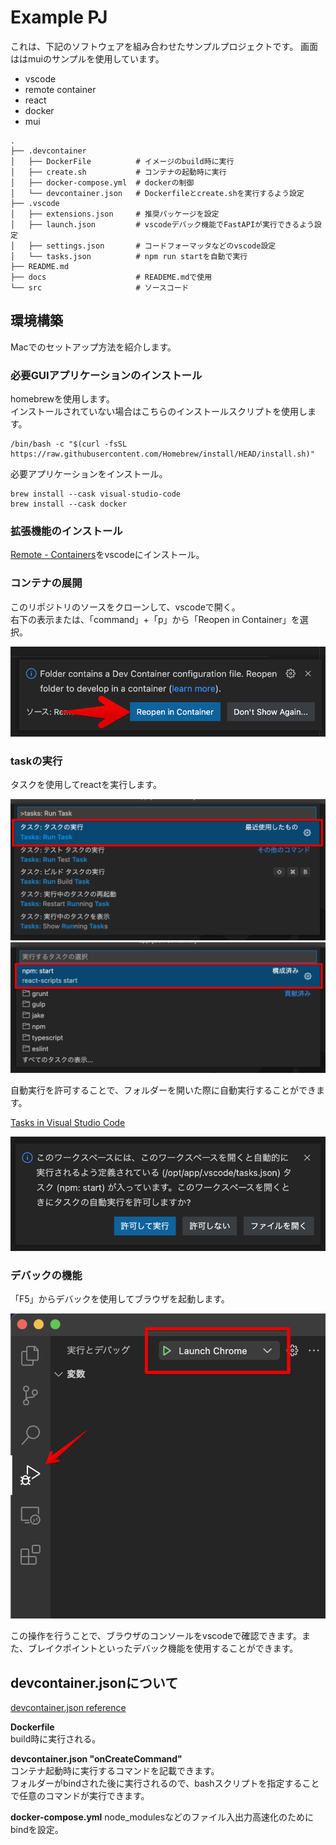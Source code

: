 # Example PJ

これは、下記のソフトウェアを組み合わせたサンプルプロジェクトです。
画面ははmuiのサンプルを使用しています。

* vscode
* remote container
* react
* docker
* mui

```
.
├── .devcontainer
│   ├── DockerFile          # イメージのbuild時に実行
│   ├── create.sh           # コンテナの起動時に実行
│   ├── docker-compose.yml  # dockerの制御
│   └── devcontainer.json   # Dockerfileとcreate.shを実行するよう設定
├── .vscode
│   ├── extensions.json     # 推奨パッケージを設定
│   ├── launch.json         # vscodeデバック機能でFastAPIが実行できるよう設定
│   ├── settings.json       # コードフォーマッタなどのvscode設定
│   └── tasks.json          # npm run startを自動で実行
├── README.md
├── docs                    # READEME.mdで使用
└── src                     # ソースコード
```

## 環境構築

Macでのセットアップ方法を紹介します。

### 必要GUIアプリケーションのインストール

homebrewを使用します。  
インストールされていない場合はこちらのインストールスクリプトを使用します。

```
/bin/bash -c "$(curl -fsSL https://raw.githubusercontent.com/Homebrew/install/HEAD/install.sh)"
```

必要アプリケーションをインストール。  

```
brew install --cask visual-studio-code
brew install --cask docker
```

### 拡張機能のインストール

[Remote - Containers](https://marketplace.visualstudio.com/items?itemName=ms-vscode-remote.remote-containers)をvscodeにインストール。

### コンテナの展開

このリポジトリのソースをクローンして、vscodeで開く。  
右下の表示または、「command」+「p」から「Reopen in Container」を選択。

![image](docs/image/react-reopen-in-container.png)

### taskの実行

タスクを使用してreactを実行します。

![image](docs/image/react-task-run.png)
![image](docs/image/react-task-npm-start.png)

自動実行を許可することで、フォルダーを開いた際に自動実行することができます。

[Tasks in Visual Studio Code](https://code.visualstudio.com/docs/editor/tasks#_run-behavior)

![image](docs/image/react-task-auto-run.png)

### デバックの機能

「F5」からデバックを使用してブラウザを起動します。  

![image](docs/image/react-debug.png)

この操作を行うことで、ブラウザのコンソールをvscodeで確認できます。また、ブレイクポイントといったデバック機能を使用することができます。

## devcontainer.jsonについて

[devcontainer.json reference](https://code.visualstudio.com/docs/remote/devcontainerjson-reference)

__Dockerfile__  
build時に実行される。

__devcontainer.json "onCreateCommand"__  
コンテナ起動時に実行するコマンドを記載できます。  
フォルダーがbindされた後に実行されるので、bashスクリプトを指定することで任意のコマンドが実行できます。

__docker-compose.yml__
node_modulesなどのファイル入出力高速化のためにbindを設定。
